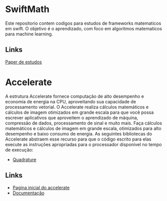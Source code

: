 # SwiftMath
Este repositorio contem codigos para estudos de frameworks matematicos em swift. O objetivo é o aprendizado, com foco em algoritmos matematicos para machine learning. 
## Links
[Paper de estudos](https://paper.dropbox.com/doc/Math-in-Swift--A9qrHrzQV3aD4kNgu6M_irzzAg-zN3sT6uTts0sUUPAxzeWL)

# Accelerate
A estrutura Accelerate fornece computação de alto desempenho e economia de energia na CPU, aproveitando sua capacidade de processamento vetorial. O Accelerate realiza cálculos matemáticos e cálculos de imagem otimizados em grande escala para que você possa escrever aplicativos que aproveitem o aprendizado de máquina, compressão de dados, processamento de sinal e muito mais. Faça cálculos matemáticos e cálculos de imagem em grande escala, otimizados para alto desempenho e baixo consumo de energia. As seguintes bibliotecas do Accelerate abstraem esse recurso para que o código escrito para elas execute as instruções apropriadas para o processador disponível no tempo de execução:
- [Quadrature](https://github.com/ronaldogomes96/SwiftMath/tree/main/Quadrature)

## Links
- [Pagina inicial do accelerate](https://developer.apple.com/accelerate/)
- [Documentação](https://developer.apple.com/documentation/accelerate)
